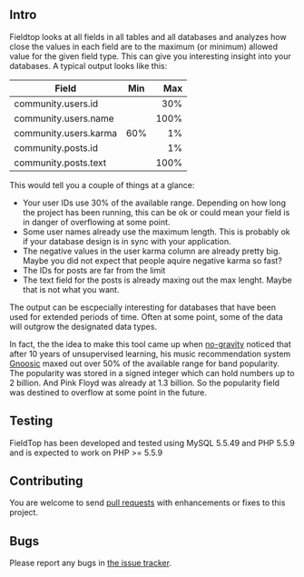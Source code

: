 Intro
-----

Fieldtop looks at all fields in all tables and all databases
and analyzes how close the values in each field are to the maximum
(or minimum) allowed value for the given field type. This can give you
interesting insight into your databases. A typical output looks like
this:

| Field                 | Min           | Max   |
| --------------------- |:-------------:| -----:|
| community.users.id    |               |   30% |
| community.users.name  |               |  100% |
| community.users.karma |         60%   |    1% |
| community.posts.id    |               |    1% |
| community.posts.text  |               |  100% |

This would tell you a couple of things at a glance:
* Your user IDs use 30% of the available range. Depending on how long the project has been running, this can be ok or could mean your field is in danger of overflowing at some point.
* Some user names already use the maximum length. This is probably ok if your database design is in sync with your application.
* The negative values in the user karma column are already pretty big. Maybe you did not expect that people aquire negative karma so fast?
* The IDs for posts are far from the limit
* The text field for the posts is already maxing out the max lenght. Maybe that is not what you want.

The output can be escpecially interesting for databases that have been used for extended
periods of time. Often at some point, some of the data will outgrow the designated data types.

In fact, the the idea to make this tool came up when [no-gravity](https://github.com/no-gravity) noticed that after 10 years of unsupervised learning, his music recommendation system [Gnoosic](http://www.gnoosic.com) maxed out over 50% of the available range for band popularity. The popularity was stored in a signed integer which can hold numbers up to 2 billion. And Pink Floyd was already at 1.3 billion. So the popularity field was destined to overflow at some point in the future.

Testing
-------

FieldTop has been developed and tested using MySQL 5.5.49 and PHP 5.5.9
and is expected to work on PHP >= 5.5.9

Contributing
------------

You are welcome to send [pull requests](https://github.com/wsdookadr/fieldtop/pulls)
with enhancements or fixes to this project.

Bugs
----

Please report any bugs in [the issue tracker](https://github.com/wsdookadr/fieldtop/issues/new).
